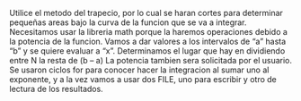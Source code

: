 Utilice el metodo del trapecio, por lo cual se haran cortes para determinar pequeñas areas bajo la curva de la funcion que se va a integrar.
Necesitamos usar la libreria math porque la haremos operaciones debido a la potencia de la funcion.
Vamos a dar valores a los intervalos de “a” hasta “b” y se quiere evaluar a “x”. Determinamos el lugar que hay en dividiendo entre N la resta de (b – a)
La potencia tambien sera solicitada por el usuario.
Se usaron ciclos for para conocer hacer la integracion al sumar uno al exponente, y a la vez vamos a usar dos FILE, uno para escribir y otro de lectura de los resultados.
